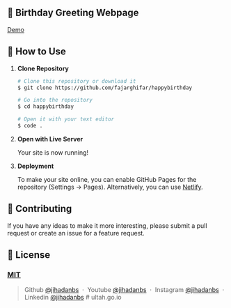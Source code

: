 ## 🎉 Birthday Greeting Webpage

[Demo](https://jihadanbs.github.io/selamat-ulang-tahun/)

## 🚀 How to Use

1.  **Clone Repository**

    ```bash
    # Clone this repository or download it
    $ git clone https://github.com/fajarghifar/happybirthday

    # Go into the repository
    $ cd happybirthday

    # Open it with your text editor
    $ code .
    ```

2.  **Open with Live Server**

    Your site is now running!

3.  **Deployment**

    To make your site online, you can enable GitHub Pages for the repository (Settings -> Pages). Alternatively, you can use [Netlify](https://www.netlify.com/).

## 📝 Contributing

If you have any ideas to make it more interesting, please submit a pull request or create an issue for a feature request.

## 🤝 License

### [MIT](LICENSE)

> Github [@jihadanbs](https://github.com/jihadanbs) &nbsp;&middot;&nbsp;
> Youtube [@jihadanbs](https://www.youtube.com/@jihadanbeckhiano3044) &nbsp;&middot;&nbsp;
> Instagram [@jihadanbs](https://instagram.com/jihadanbs/) &nbsp;&middot;&nbsp;
> Linkedin [@jihadanbs](https://www.linkedin.com/in/jihadan-beckhianosyuhada-68b977277/)
#   u l t a h . g o . i o 
 
 
